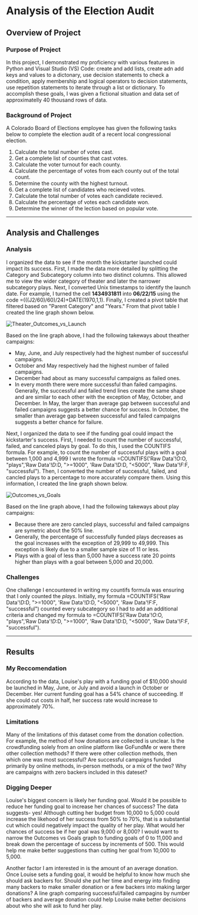 # Analysis of the Election Audit

## Overview of Project
### Purpose of Project
In this project, I demonstrated my proficiency with various features in Python and Visual Studio (VS) Code: create and add lists, create adn add keys and values to a dictonary, use decision statements to check a condition, apply membership and logical operators to decision statements, use repetition statements to iterate through a list or dictionary. To accomplish these goals, I was given a fictional situation and data set of approximatelly 40 thousand rows of data. 
### Background of Project
A Colorado Board of Elections employee has given the following tasks below to complete the election audit of a recent local congressional election. 

1. Calculate the total number of votes cast. 
2. Get a complete list of counties that cast votes.
3. Calculate the voter turnout for each county.
4. Calculate the percentage of votes from each county out of the total count. 
5. Determine the county with the highest turnout. 
6. Get a complete list of candidates who recieved votes.
7. Calculate the total number of votes each candidate recieved.
8. Calculate the percentage of votes each candidate won.
9. Determine the winner of the lection based on popular vote. 
---
## Analysis and Challenges
### Analysis
I organized the data to see if the month the kickstarter launched could impact its success. First, I made the data more detailed by splitting the Category and Subcategory column into two distinct columns. This allowed me to view the wider category of theater and later the narrower subcategory plays. Next, I converted Unix timestamps to identify the launch date. For example, I turned the cell **1434931811** into **06/22/15** using the code =(((J2/60)/60)/24)+DATE(1970,1,1). Finally, I created a pivot table that filtered based on "Parent Category" and "Years." From that pivot table I created the line graph shown below. 

![Theater_Outcomes_vs_Launch](Theater_Outcomes_vs_Launch.png)

Based on the line graph above, I had the following takeways about theather campaigns:
* May, June, and July respectively had the highest number of successful campaigns. 
* October and May respectively had the highest number of failed campaigns.
* December had about as many successful campaigns as failed ones.
* In every month there were more successful than failed campagins. Generally, the successful and failed trend lines create the same shape and are similar to each other with the exception of May, October, and December. In May, the larger than average gap between successful and failed campaigns suggests a better chance for success. In October, the smaller than average gap between successful and failed campaigns suggests a better chance for failure. 


Next, I organized the data to see if the funding goal could impact the kickstarter's success. First, I needed to count the number of successful, failed, and canceled plays by goal. To do this, I used the COUNTIFS formula. For example, to count the number of successful plays with a goal between 1,000 and 4,999 I wrote the formula =COUNTIFS('Raw Data'!$O:$O, "plays",'Raw Data'!$D:$D, ">=1000", 'Raw Data'!$D:$D, "<5000", 'Raw Data'!$F:$F, "successful"). Then, I converted the number of successful, failed, and cancled plays to a percentage to more accurately compare them. Using this information, I created the line graph shown below. 

![Outcomes_vs_Goals](Outcomes_vs_Goals.png)

Based on the line graph above, I had the following takeways about play campaigns:
* Because there are zero cancled plays, successful and failed campaigns are symetric about the 50% line. 
* Generally, the percentage of successfully funded plays decreases as the goal increases with the exception of 29,999 to 49,999. This exception is likely due to a smaller sample size of 11 or less. 
* Plays with a goal of less than 5,000 have a success rate 20 points higher than plays with a goal between 5,000 and 20,000. 


### Challenges 
One challenge I encountered in writing my countifs formula was ensuring that I only counted the *plays*. Initially, my formula =COUNTIFS('Raw Data'!$D:$D, ">=1000", 'Raw Data'!$D:$D, "<5000", 'Raw Data'!$F:$F, "successful") counted every subcategory so I had to add an additional criteria and changed my formula to =COUNTIFS('Raw Data'!$O:$O, "plays",'Raw Data'!$D:$D, ">=1000", 'Raw Data'!$D:$D, "<5000", 'Raw Data'!$F:$F, "successful"). 

---
## Results
### My Reccomendation 
According to the data, Louise's play with a funding goal of $10,000 should be launched in May, June, or July and avoid a launch in October or December. Her current funding goal has a 54% chance of succeeding. If she could cut costs in half, her success rate would increase to approximately 70%. 

### Limitations 
Many of the limitations of this dataset come from the donation collection. For example, the method of how donations are collected is unclear. Is the crowdfunding solely from an online platform like GoFundMe or were there other collection methods? If there were other collection methods, then which one was most successful? Are successful campaigns funded primarily by online methods, in-person methods, or a mix of the two? Why are campaigns with zero backers included in this dateset?

### Digging Deeper 
Louise's biggest concern is likely her funding goal. Would it be possible to reduce her funding goal to increase her chances of success? The data suggests- yes! Although cutting her budget from 10,000 to 5,000 could increase the likehood of her success from 50% to 70%, that is a substantial cut which could negatively impact the quality of her play. What would her chances of success be if her goal was 9,000 or 8,000? I would want to narrow the Outcomes vs Goals graph to funding goals of 0 to 11,000 and break down the percentage of success by increments of 500. This would help me make better suggestions than cutting her goal from 10,000 to 5,000. 

Another factor I am interested in is the amount of an average donation. Once Louise sets a funding goal, it would be helpful to know how much she should ask backers for. Should she put her time and energy into finding many backers to make smaller donation or a few backers into making larger donations? A line graph comparing successful/failed campagins by number of backers and average donation could help Louise make better decisions about who she will ask to fund her play.  
